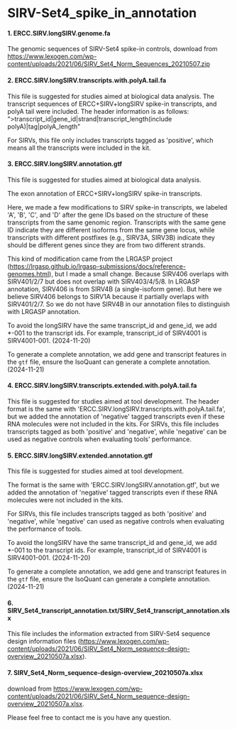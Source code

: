 # SIRV-Set4_spike_in_annotation

#### 1. ERCC.SIRV.longSIRV.genome.fa

The genomic sequences of SIRV-Set4 spike-in controls, download from https://www.lexogen.com/wp-content/uploads/2021/06/SIRV_Set4_Norm_Sequences_20210507.zip

#### 2. ERCC.SIRV.longSIRV.transcripts.with.polyA.tail.fa

This file is suggested for studies aimed at biological data analysis.
The transcript sequences of ERCC+SIRV+longSIRV spike-in transcripts, and polyA tail were included. The header information is as follows:
">transcript_id|gene_id|strand|transcript_length(include polyA)|tag|polyA_length"

For SIRVs, this file only includes transcripts tagged as 'positive', which means all the transcripts were included in the kit.

#### 3. ERCC.SIRV.longSIRV.annotation.gtf

This file is suggested for studies aimed at biological data analysis.

The exon annotation of ERCC+SIRV+longSIRV spike-in transcripts.

Here, we made a few modifications to SIRV spike-in transcripts, we labeled 'A', 'B', 'C', and 'D' after the gene IDs based on the structure of these transcripts from the same genomic region. Transcripts with the same gene ID indicate they are different isoforms from the same gene locus, while transcripts with different postfixes (e.g., SIRV3A, SIRV3B) indicate they should be different genes since they are from two different strands.

This kind of modification came from the LRGASP project (https://lrgasp.github.io/lrgasp-submissions/docs/reference-genomes.html), but I made a small change. Because SIRV406 overlaps with SIRV401/2/7 but does not overlap with SIRV403/4/5/8. In LRGASP annotation, SIRV406 is from SIRV4B (a single-isoform gene). But here we believe SIRV406 belongs to SIRV1A because it partially overlaps with SIRV401/2/7. So we do not have SIRV4B in our annotation files to distinguish with LRGASP annotation.

To avoid the longSIRV have the same transcript_id and gene_id, we add *-001 to the transcript ids. For example, transcript_id of SIRV4001 is SIRV4001-001. (2024-11-20)

To generate a complete annotation, we add gene and transcript features in the `gtf` file, ensure the IsoQuant can generate a complete annotation.(2024-11-21)

#### 4. ERCC.SIRV.longSIRV.transcripts.extended.with.polyA.tail.fa

This file is suggested for studies aimed at tool development.
The header format is the same with 'ERCC.SIRV.longSIRV.transcripts.with.polyA.tail.fa', but we added the annotation of 'negative' tagged transcripts even if these RNA molecules were not included in the kits.
For SIRVs, this file includes transcripts tagged as both 'positive' and 'negative', while 'negative' can be used as negative controls when evaluating tools' performance.

#### 5. ERCC.SIRV.longSIRV.extended.annotation.gtf

This file is suggested for studies aimed at tool development.

The format is the same with 'ERCC.SIRV.longSIRV.annotation.gtf', but we added the annotation of 'negative' tagged transcripts even if these RNA molecules were not included in the kits.

For SIRVs, this file includes transcripts tagged as both 'positive' and 'negative', while 'negative' can used as negative controls when evaluating the performance of tools.

To avoid the longSIRV have the same transcript_id and gene_id, we add *-001 to the transcript ids. For example, transcript_id of SIRV4001 is SIRV4001-001. (2024-11-20)

To generate a complete annotation, we add gene and transcript features in the `gtf` file, ensure the IsoQuant can generate a complete annotation.(2024-11-21)

#### 6. SIRV_Set4_transcript_annotation.txt/SIRV_Set4_transcript_annotation.xlsx

This file includes the information extracted from SIRV-Set4 sequence design information files (https://www.lexogen.com/wp-content/uploads/2021/06/SIRV_Set4_Norm_sequence-design-overview_20210507a.xlsx).

#### 7. SIRV_Set4_Norm_sequence-design-overview_20210507a.xlsx

download from https://www.lexogen.com/wp-content/uploads/2021/06/SIRV_Set4_Norm_sequence-design-overview_20210507a.xlsx.

Please feel free to contact me is you have any question.
